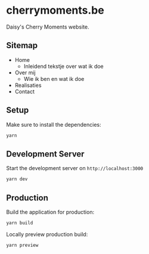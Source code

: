 # cherrymoments.be

Daisy's Cherry Moments website.

## Sitemap

- Home
  - Inleidend tekstje over wat ik doe
- Over mij
  - Wie ik ben en wat ik doe
- Realisaties
- Contact

## Setup

Make sure to install the dependencies:

```bash
yarn
```

## Development Server

Start the development server on `http://localhost:3000`

```bash
yarn dev
```

## Production

Build the application for production:

```bash
yarn build
```

Locally preview production build:

```bash
yarn preview
```
